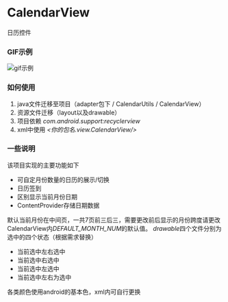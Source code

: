 # CalendarView
日历控件   
### GIF示例

![gif示例](https://github.com/ssccbb/CalendarView/blob/master/calendar.gif)

### 如何使用
1. java文件迁移至项目（adapter包下 / CalendarUtils / CalendarView）
2. 资源文件迁移（layout以及drawable）
3. 项目依赖 *com.android.support:recyclerview*
4. xml中使用 *<你的包名.view.CalendarView/>*

### 一些说明
该项目实现的主要功能如下
- 可自定月份数量的日历的展示/切换
- 日历签到
- 区别显示当前月份日期
- ContentProvider存储日期数据

默认当前月份在中间页，一共7页前三后三，需要更改前后显示的月份跨度请更改CalendarView内*DEFAULT_MONTH_NUM*的默认值。
*drawable*四个文件分别为选中的四个状态（根据需求替换）
- 当前选中左右选中
- 当前选中右选中
- 当前选中左选中
- 当前选中左右为选中

各类颜色使用android的基本色，xml内可自行更换

